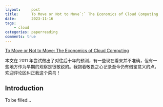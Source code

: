 ```yaml
---
layout:     post
title:      To Move or Not to Move`:` The Economics of Cloud Computing (HotCloud 11) 论文阅读
date:       2023-11-16
tags:
    - cloud
categories: paperreading
comments: true
---
```


[To Move or Not to Move: The Economics of Cloud Computing](https://www.usenix.org/system/files/fast20-cao_zhichao.pdf)

本文在 2011 年尝试做出了对往后十年的预测，有一些现在看来并不准确，但有一些地方作为早期的观察是很敏锐的。我抱着敬畏之心记录至今仍有借鉴意义的点，欢迎评论区纠正我这个菜鸟！

## Introduction

To be filled...
